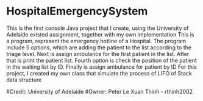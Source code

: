 # HospitalEmergencySystem
This is the first console Java project that I create, using the University of Adelaide existed assignment, together with my own implementation
This is a program, represent the emergency hotline of a Hospital. The program include 5 options, which are adding the patient to the list according to the triage level. Next is assign ambulance for the first patient in the list. After that is print the patient list. Fourth option is check the position of the patient in the waiting list by ID. Finally is assign ambulance for patient by ID
For this project, I created my own class that simulate the process of LIFO of Stack data structure

#Credit: University of Adelaide
#Owner: Peter Le Xuan Thinh - rthinh2002
